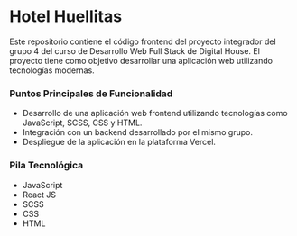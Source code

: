 # Hotel Huellitas
Este repositorio contiene el código frontend del proyecto integrador del grupo 4 del curso de Desarrollo Web Full Stack de Digital House. El proyecto tiene como objetivo desarrollar una aplicación web utilizando tecnologías modernas.

### Puntos Principales de Funcionalidad
* Desarrollo de una aplicación web frontend utilizando tecnologías como JavaScript, SCSS, CSS y HTML.
* Integración con un backend desarrollado por el mismo grupo.
* Despliegue de la aplicación en la plataforma Vercel.
### Pila Tecnológica
* JavaScript
* React JS
* SCSS
* CSS
* HTML
